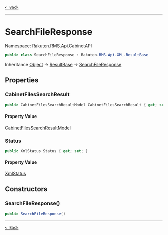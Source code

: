 [`< Back`](./)

---

# SearchFileResponse

Namespace: Rakuten.RMS.Api.CabinetAPI

```csharp
public class SearchFileResponse : Rakuten.RMS.Api.XML.ResultBase
```

Inheritance [Object](https://docs.microsoft.com/en-us/dotnet/api/system.object) → [ResultBase](./rakuten.rms.api.xml.resultbase) → [SearchFileResponse](./rakuten.rms.api.cabinetapi.searchfileresponse)

## Properties

### **CabinetFilesSearchResult**

```csharp
public CabinetFilesSearchResultModel CabinetFilesSearchResult { get; set; }
```

#### Property Value

[CabinetFilesSearchResultModel](./rakuten.rms.api.cabinetapi.searchfileresponse.cabinetfilessearchresultmodel)<br>

### **Status**

```csharp
public XmlStatus Status { get; set; }
```

#### Property Value

[XmlStatus](./rakuten.rms.api.xml.xmlstatus)<br>

## Constructors

### **SearchFileResponse()**

```csharp
public SearchFileResponse()
```

---

[`< Back`](./)
